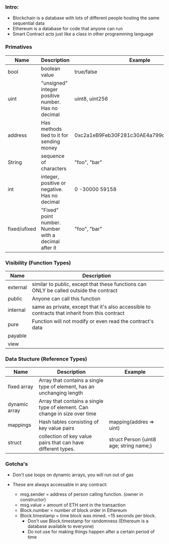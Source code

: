 <!-- https://hackmd.io/@1LsqLgZ9SFyvmF1L1suBIw/dapp-dev -->
<!-- https://www.youtube.com/watch?v=UGiA709mQSg -->

### Intro:

- Blockchain is a database with lots of different people hosting the same sequential data
- Ethereum is a database for code that anyone can run
- Smart Contract acts just like a class in other programming language

### Primatives

| Name         | Description                                          | Example                                    |
| ------------ | ---------------------------------------------------- | ------------------------------------------ |
| bool         | boolean value                                        | true/false                                 |
| uint         | "unsigned" integer positive number. Has no decimal   | uint8, uint256                             |
| address      | Has methods tied to it for sending money             | 0xc2a1eB9Feb30F281c30AE4a799dd9D3F49Fc724f |
| String       | sequence of characters                               | "foo", "bar"                               |
| int          | integer, positive or negative. Has no decimal        | 0 -30000 59158                             |
| fixed/ufixed | "Fixed" point number. Number with a decimal after it | "foo", "bar"                               |

### Visibility (Function Types)

| Name     | Description                                                                                    |
| -------- | ---------------------------------------------------------------------------------------------- |
| external | similar to public, except that these functions can ONLY be called outside the contract         |
| public   | Anyone can call this function                                                                  |
| internal | same as private, except that it's also accessible to contracts that inherit from this contract |
| pure     | Function will not modify or even read the contract's data                                      |
| payable  |                                                                                                |
| view     |                                                                                                |

### Data Stucture (Reference Types)

| Name          | Description                                                                | Example                                 |
| ------------- | -------------------------------------------------------------------------- | --------------------------------------- |
| fixed array   | Array that contains a single type of element, has an unchanging length     |                                         |
| dynamic array | Array that contains a single type of element. Can change in size over time |                                         |
| mappings      | Hash tables consisting of key value pairs                                  | mapping(addres => uint)                 |
| struct        | collection of key value pairs that can have different types.               | struct Person {uint8 age; string name;} |

### Gotcha's

- Don't use loops on dynamic arrays, you will run out of gas

- These are always accessable in any contract:
  - msg.sender = address of person calling function. (owner in constructor)
  - msg.value = amount of ETH sent in the transaction
  - Block.number = number of block order in Ethereum
  - Block.timestamp = time block was mined. ~15 seconds per block.
    - Don't use Block.timestamp for randomness (Ethereum is a database available to everyone)
    - Do not use for making things happen after a certain period of time
